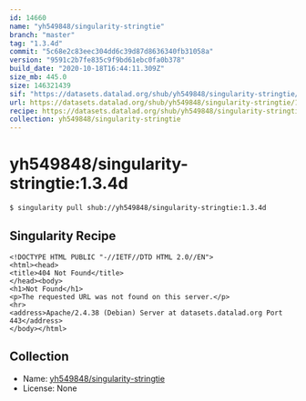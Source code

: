 ```yaml
---
id: 14660
name: "yh549848/singularity-stringtie"
branch: "master"
tag: "1.3.4d"
commit: "5c68e2c83eec304dd6c39d87d8636340fb31058a"
version: "9591c2b7fe835c9f9bd61ebc0fa0b378"
build_date: "2020-10-18T16:44:11.309Z"
size_mb: 445.0
size: 146321439
sif: "https://datasets.datalad.org/shub/yh549848/singularity-stringtie/1.3.4d/2020-10-18-5c68e2c8-9591c2b7/9591c2b7fe835c9f9bd61ebc0fa0b378.sif"
url: https://datasets.datalad.org/shub/yh549848/singularity-stringtie/1.3.4d/2020-10-18-5c68e2c8-9591c2b7/
recipe: https://datasets.datalad.org/shub/yh549848/singularity-stringtie/1.3.4d/2020-10-18-5c68e2c8-9591c2b7/Singularity
collection: yh549848/singularity-stringtie
---
```


# yh549848/singularity-stringtie:1.3.4d

```bash
$ singularity pull shub://yh549848/singularity-stringtie:1.3.4d
```

## Singularity Recipe

```singularity
<!DOCTYPE HTML PUBLIC "-//IETF//DTD HTML 2.0//EN">
<html><head>
<title>404 Not Found</title>
</head><body>
<h1>Not Found</h1>
<p>The requested URL was not found on this server.</p>
<hr>
<address>Apache/2.4.38 (Debian) Server at datasets.datalad.org Port 443</address>
</body></html>
```

## Collection

 - Name: [yh549848/singularity-stringtie](https://github.com/yh549848/singularity-stringtie)
 - License: None

